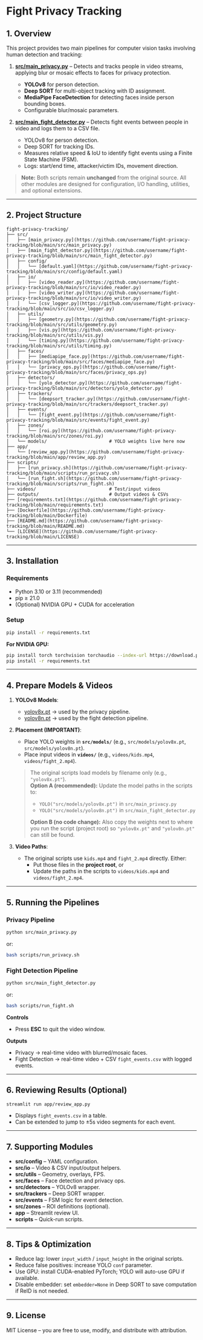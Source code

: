 #  Fight Privacy Tracking

## 1. Overview
This project provides two main pipelines for computer vision tasks involving human detection and tracking:

1. **[src/main_privacy.py](https://github.com/username/fight-privacy-tracking/blob/main/src/main_privacy.py)** – Detects and tracks people in video streams, applying blur or mosaic effects to faces for privacy protection.  
   - **YOLOv8** for person detection.
   - **Deep SORT** for multi-object tracking with ID assignment.
   - **MediaPipe FaceDetection** for detecting faces inside person bounding boxes.
   - Configurable blur/mosaic parameters.

2. **[src/main_fight_detector.py](https://github.com/username/fight-privacy-tracking/blob/main/src/main_fight_detector.py)** – Detects fight events between people in video and logs them to a CSV file.  
   - YOLOv8 for person detection.
   - Deep SORT for tracking IDs.
   - Measures relative speed & IoU to identify fight events using a Finite State Machine (FSM).
   - Logs: start/end time, attacker/victim IDs, movement direction.

> **Note:** Both scripts remain **unchanged** from the original source. All other modules are designed for configuration, I/O handling, utilities, and optional extensions.

---

## 2. Project Structure

```
fight-privacy-tracking/
├── src/
│   ├── [main_privacy.py](https://github.com/username/fight-privacy-tracking/blob/main/src/main_privacy.py)
│   ├── [main_fight_detector.py](https://github.com/username/fight-privacy-tracking/blob/main/src/main_fight_detector.py)
│   ├── config/
│   │   └── [default.yaml](https://github.com/username/fight-privacy-tracking/blob/main/src/config/default.yaml)
│   ├── io/
│   │   ├── [video_reader.py](https://github.com/username/fight-privacy-tracking/blob/main/src/io/video_reader.py)
│   │   ├── [video_writer.py](https://github.com/username/fight-privacy-tracking/blob/main/src/io/video_writer.py)
│   │   └── [csv_logger.py](https://github.com/username/fight-privacy-tracking/blob/main/src/io/csv_logger.py)
│   ├── utils/
│   │   ├── [geometry.py](https://github.com/username/fight-privacy-tracking/blob/main/src/utils/geometry.py)
│   │   ├── [vis.py](https://github.com/username/fight-privacy-tracking/blob/main/src/utils/vis.py)
│   │   └── [timing.py](https://github.com/username/fight-privacy-tracking/blob/main/src/utils/timing.py)
│   ├── faces/
│   │   ├── [mediapipe_face.py](https://github.com/username/fight-privacy-tracking/blob/main/src/faces/mediapipe_face.py)
│   │   └── [privacy_ops.py](https://github.com/username/fight-privacy-tracking/blob/main/src/faces/privacy_ops.py)
│   ├── detectors/
│   │   └── [yolo_detector.py](https://github.com/username/fight-privacy-tracking/blob/main/src/detectors/yolo_detector.py)
│   ├── trackers/
│   │   └── [deepsort_tracker.py](https://github.com/username/fight-privacy-tracking/blob/main/src/trackers/deepsort_tracker.py)
│   ├── events/
│   │   └── [fight_event.py](https://github.com/username/fight-privacy-tracking/blob/main/src/events/fight_event.py)
│   ├── zones/
│   │   └── [roi.py](https://github.com/username/fight-privacy-tracking/blob/main/src/zones/roi.py)
│   └── models/                       # YOLO weights live here now
├── app/
│   └── [review_app.py](https://github.com/username/fight-privacy-tracking/blob/main/app/review_app.py)
├── scripts/
│   ├── [run_privacy.sh](https://github.com/username/fight-privacy-tracking/blob/main/scripts/run_privacy.sh)
│   └── [run_fight.sh](https://github.com/username/fight-privacy-tracking/blob/main/scripts/run_fight.sh)
├── videos/                           # Test/input videos
├── outputs/                          # Output videos & CSVs
├── [requirements.txt](https://github.com/username/fight-privacy-tracking/blob/main/requirements.txt)
├── [Dockerfile](https://github.com/username/fight-privacy-tracking/blob/main/Dockerfile)
├── [README.md](https://github.com/username/fight-privacy-tracking/blob/main/README.md)
└── [LICENSE](https://github.com/username/fight-privacy-tracking/blob/main/LICENSE)
```

---

## 3. Installation

### Requirements
- Python 3.10 or 3.11 (recommended)
- pip ≥ 21.0
- (Optional) NVIDIA GPU + CUDA for acceleration

### Setup
```bash
pip install -r requirements.txt
```

**For NVIDIA GPU:**
```bash
pip install torch torchvision torchaudio --index-url https://download.pytorch.org/whl/cu118
pip install -r requirements.txt
```

---

## 4. Prepare Models & Videos

1. **YOLOv8 Models**:
   - [yolov8x.pt](https://github.com/ultralytics/assets/releases/download/v8.3.0/yolov8x.pt) → used by the privacy pipeline.
   - [yolov8n.pt](https://github.com/ultralytics/assets/releases/download/v8.3.0/yolov8n.pt) → used by the fight detection pipeline.

2. **Placement (IMPORTANT)**:
   - Place YOLO weights in **`src/models/`** (e.g., `src/models/yolov8x.pt`, `src/models/yolov8n.pt`).
   - Place input videos in **`videos/`** (e.g., `videos/kids.mp4`, `videos/fight_2.mp4`).

   > The original scripts load models by filename only (e.g., `"yolov8x.pt"`).  
   > **Option A (recommended):** Update the model paths in the scripts to:
   > - `YOLO("src/models/yolov8x.pt")` in `src/main_privacy.py`
   > - `YOLO("src/models/yolov8n.pt")` in `src/main_fight_detector.py`
   >
   > **Option B (no code change):** Also copy the weights next to where you run the script (project root) so `"yolov8x.pt"` and `"yolov8n.pt"` can still be found.

3. **Video Paths**:
   - The original scripts use `kids.mp4` and `fight_2.mp4` directly. Either:
     - Put those files in the **project root**, or
     - Update the paths in the scripts to `videos/kids.mp4` and `videos/fight_2.mp4`.

---

## 5. Running the Pipelines

### Privacy Pipeline
```bash
python src/main_privacy.py
```
or:
```bash
bash scripts/run_privacy.sh
```

### Fight Detection Pipeline
```bash
python src/main_fight_detector.py
```
or:
```bash
bash scripts/run_fight.sh
```

**Controls**
- Press **ESC** to quit the video window.

**Outputs**
- Privacy → real-time video with blurred/mosaic faces.
- Fight Detection → real-time video + CSV `fight_events.csv` with logged events.

---

## 6. Reviewing Results (Optional)
```bash
streamlit run app/review_app.py
```
- Displays `fight_events.csv` in a table.
- Can be extended to jump to ±5s video segments for each event.

---

## 7. Supporting Modules
- **src/config** – YAML configuration.
- **src/io** – Video & CSV input/output helpers.
- **src/utils** – Geometry, overlays, FPS.
- **src/faces** – Face detection and privacy ops.
- **src/detectors** – YOLOv8 wrapper.
- **src/trackers** – Deep SORT wrapper.
- **src/events** – FSM logic for event detection.
- **src/zones** – ROI definitions (optional).
- **app** – Streamlit review UI.
- **scripts** – Quick-run scripts.

---

## 8. Tips & Optimization
- Reduce lag: lower `input_width` / `input_height` in the original scripts.
- Reduce false positives: increase YOLO `conf` parameter.
- Use GPU: install CUDA-enabled PyTorch; YOLO will auto-use GPU if available.
- Disable embedder: set `embedder=None` in Deep SORT to save computation if ReID is not needed.

---

## 9. License
MIT License – you are free to use, modify, and distribute with attribution.
